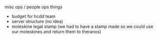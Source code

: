 misc ops / people ops things
- budget for hcdd team
- server structure (no idea)
- moleskine legal stamp (we had to have a stamp made so we could use our moleskines and return them to theranos)
